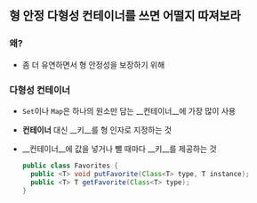 ## 형 안정 다형성 컨테이너를 쓰면 어떨지 따져보라

### 왜?

- 좀 더 유연하면서 형 안정성을 보장하기 위해

### 다형성 컨테이너

- `Set`이나 `Map`은 하나의 원소만 담는 __컨테이너__에 가장 많이 사용

- __컨테이너__ 대신 __키__를 형 인자로 지정하는 것

- __컨테이너__에 값을 넣거나 뺄 때마다 __키__를 제공하는 것

  ```java
  public class Favorites {
  	public <T> void putFavorite(Class<T> type, T instance);
  	public <T> T getFavorite(Class<T> type);
  }
  ```

